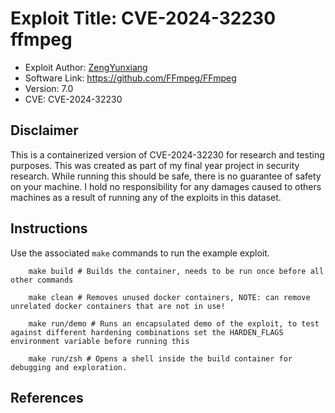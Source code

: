 # Exploit Title: CVE-2024-32230 ffmpeg

- Exploit Author: [ZengYunxiang](https://trac.ffmpeg.org/ticket/10952)
- Software Link: https://github.com/FFmpeg/FFmpeg
- Version: 7.0
- CVE: CVE-2024-32230 

## Disclaimer

This is a containerized version of CVE-2024-32230 for research and testing purposes. This was created as part of my final year project in security research. While running this should be safe, there is no guarantee of safety on your machine. I hold no responsibility for any damages caused to others machines as a result of running any of the exploits in this dataset.

## Instructions 

Use the associated `make` commands to run the example exploit.

```
    make build # Builds the container, needs to be run once before all other commands 

    make clean # Removes unused docker containers, NOTE: can remove unrelated docker containers that are not in use!

    make run/demo # Runs an encapsulated demo of the exploit, to test against different hardening combinations set the HARDEN_FLAGS environment variable before running this 

    make run/zsh # Opens a shell inside the build container for debugging and exploration. 
```

## References


